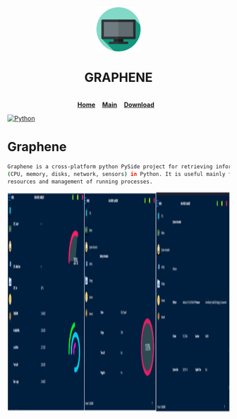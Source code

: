 

   
   
   <div align="center">
   <a href="https://github.com/abdimk/graphene"><img src="https://github.com/abdimk/Graphene/blob/V0.0.5/custom_UI/icons/tv.svg"  width="100" height="100" /></a>
        <br />
   <h1>GRAPHENE</h1>
        <br />
        <a href="https://github.com/abdimk/graphene"><b>Home</b></a>&nbsp;&nbsp;&nbsp;
        <a href="https://github.com/abdimk/Graphene/blob/V0.0.5/main.py"><b>Main</b></a>&nbsp;&nbsp;&nbsp;
        <a href="https://github.com/abdimk/Graphene/raw/V0.0.5/Graphine.zip"><b>Download</b></a>&nbsp;&nbsp;&nbsp;
        
   </div>
 
[![Python](http://forthebadge.com/images/badges/made-with-python.svg)](https://python.org)


# Graphene

```sh
Graphene is a cross-platform python PySide project for retrieving information on running processes and system utilization 
(CPU, memory, disks, network, sensors) in Python. It is useful mainly for system monitoring,profiling and limiting process 
resources and management of running processes.


```
<div align="center">
   <a href="https://github.com/abdimk/graphene"><img src="https://github.com/abdimk/Graphene/blob/V0.0.5/preview/merged.png" height="500" /></a>
   <br />





